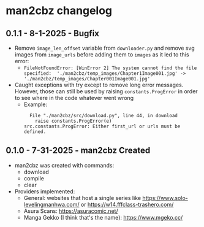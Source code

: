 # man2cbz changelog

## 0.1.1 - 8-1-2025 - Bugfix

- Remove `image_len_offset` variable from `downloader.py` and remove svg images from `image_urls` before
  adding them to `images` as it led to this error:
  - `FileNotFoundError: [WinError 2] The system cannot find the file specified: 
    './man2cbz/temp_images/Chapter1Image001.jpg' -> 
    './man2cbz/temp_images/Chapter001Image001.jpg'`
- Caught exceptions with try except to remove long error messages. However, those can still be used by
  raising `constants.ProgError` in order to see where in the code whatever went wrong
  - Example: 
    ```text
      File "./man2cbz/src/download.py", line 44, in download
        raise constants.ProgError(e)
    src.constants.ProgError: Either first_url or urls must be defined.
    ```

## 0.1.0 - 7-31-2025 - man2cbz Created

- man2cbz was created with commands:
  - download
  - compile
  - clear
- Providers implemented:
  - General: websites that host a single series like https://www.solo-levelingmanhwa.com/ or
  https://w14.fffclass-trashero.com/
  - Asura Scans: https://asuracomic.net/
  - Manga Gekko (I think that's the name): https://www.mgeko.cc/